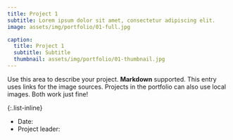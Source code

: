 ```yaml
---
title: Project 1
subtitle: Lorem ipsum dolor sit amet, consectetur adipiscing elit.
image: assets/img/portfolio/01-full.jpg

caption:
  title: Project 1
  subtitle: Subtitle
  thumbnail: assets/img/portfolio/01-thumbnail.jpg
---
```

Use this area to describe your project. **Markdown** supported. This entry uses links for the image sources. Projects in the portfolio can also use local images. Both work just fine!

{:.list-inline}
- Date:
- Project leader:

